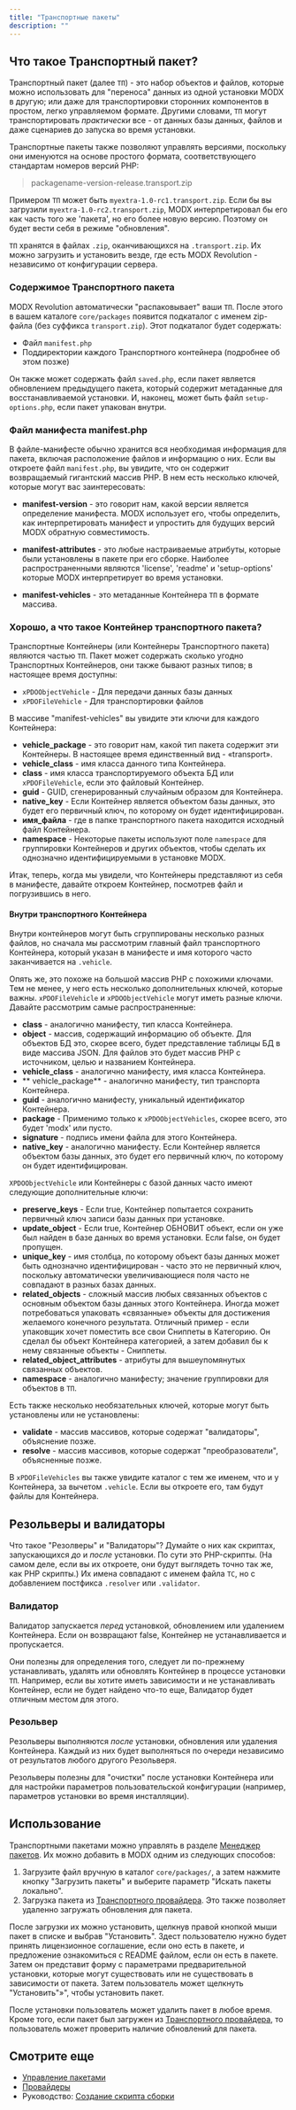 ```yaml
---
title: "Транспортные пакеты"
description: ""
---
```


## Что такое Транспортный пакет?

Транспортный пакет (далее `ТП`) - это набор объектов и файлов, которые можно использовать для "переноса" данных из одной установки MODX в другую; или даже для транспортировки сторонних компонентов в простом, легко управляемом формате. Другими словами, `ТП` могут транспортировать *практически* все - от данных базы данных, файлов и даже сценариев до запуска во время установки.

Транспортные пакеты также позволяют управлять версиями, поскольку они именуются на основе простого формата, соответствующего стандартам номеров версий PHP: 

> packagename-version-release.transport.zip

Примером `ТП` может быть `myextra-1.0-rc1.transport.zip`. Если бы вы загрузили `myextra-1.0-rc2.transport.zip`, MODX интерпретировал бы его как часть того же 'пакета', но его более новую версию. Поэтому он будет вести себя в режиме "обновления".

`ТП` хранятся в файлах `.zip`, оканчивающихся на `.transport.zip`. Их можно загрузить и установить везде, где есть MODX Revolution - независимо от конфигурации сервера. 

### Содержимое Транспортного пакета

MODX Revolution автоматически "распаковывает" ваши `ТП`. После этого в вашем каталоге `core/packages` появится подкаталог с именем zip-файла (без суффикса `transport.zip`). Этот подкаталог будет содержать:

- Файл `manifest.php`
- Поддиректории каждого Транспортного контейнера (подробнее об этом позже)

Он также может содержать файл `saved.php`, если пакет является обновлением предыдущего пакета, который содержит метаданные для восстанавливаемой установки. И, наконец, может быть файл `setup-options.php`, если пакет упакован внутри.

### Файл манифеста manifest.php

В файле-манифесте обычно хранится вся необходимая информация для пакета, включая расположение файлов и информацию о них. Если вы откроете файл `manifest.php`, вы увидите, что он содержит возвращаемый гигантский массив PHP. В нем есть несколько ключей, которые могут вас заинтересовать:

- **manifest-version** - это говорит нам, какой версии является определение манифеста. MODX использует его, чтобы определить, как интерпретировать манифест и упростить для будущих версий MODX обратную совместимость.

- **manifest-attributes** - это любые настраиваемые атрибуты, которые были установлены в пакете при его сборке. Наиболее распространенными являются 'license', 'readme' и 'setup-options' которые MODX интерпретирует во время установки.

- **manifest-vehicles** - это метаданные Контейнера `ТП` в формате массива. 

### Хорошо, а что такое Контейнер транспортного пакета?

Транспортные Контейнеры (или Контейнеры Транспортного пакета) являются частью `ТП`. Пакет может содержать сколько угодно Транспортных Контейнеров, они также бывают разных типов; в настоящее время доступны:

- `xPDOObjectVehicle` - Для передачи данных базы данных
- `xPDOFileVehicle` - Для транспортировки файлов

В массиве "manifest-vehicles" вы увидите эти ключи для каждого Контейнера:

- **vehicle\_package** - это говорит нам, какой тип пакета содержит эти Контейнеры. В настоящее время единственный вид - «transport».
- **vehicle\_class** - имя класса данного типа Контейнера.
- **class** - имя класса транспортируемого объекта БД или `xPDOFileVehicle`, если это файловый Контейнер.
- **guid** - GUID, сгенерированный случайным образом для Контейнера.
- **native\_key** - Если Контейнер является объектом базы данных, это будет его первичный ключ, по которому он будет идентифицирован.
- **имя_файла** - где в папке транспортного пакета находится исходный файл Контейнера.
- **namespace** - Некоторые пакеты используют поле `namespace` для группировки Контейнеров и других объектов, чтобы сделать их однозначно идентифицируемыми в установке MODX.

Итак, теперь, когда мы увидели, что Контейнеры представляют из себя в манифесте, давайте откроем Контейнер, посмотрев файл и погрузившись в него. 

#### Внутри транспортного Контейнера

Внутри контейнеров могут быть сгруппированы несколько разных файлов, но сначала мы рассмотрим главный файл транспортного Контейнера, который указан в манифесте и имя которого часто заканчивается на `.vehicle`.

Опять же, это похоже на большой массив PHP с похожими ключами. Тем не менее, у него есть несколько дополнительных ключей, которые важны. `xPDOFileVehicle` и `xPDOObjectVehicle` могут иметь разные ключи. Давайте рассмотрим самые распространенные:

- **class** - аналогично манифесту, тип класса Контейнера.
- **object** - массив, содержащий информацию об объекте. Для объектов БД это, скорее всего, будет представление таблицы БД в виде массива JSON. Для файлов это будет массив PHP с источником, целью и названием Контейнера.
- **vehicle\_class** - аналогично манифесту, имя класса Контейнера.
- ** vehicle\_package** - аналогично манифесту, тип транспорта Контейнера.
- **guid** - аналогично манифесту, уникальный идентификатор Контейнера.
- **package** - Применимо только к `xPDOObjectVehicles`, скорее всего, это будет 'modx' или пусто.
- **signature** - подпись имени файла для этого Контейнера.
- **native\_key** - аналогично манифесту. Если Контейнер является объектом базы данных, это будет его первичный ключ, по которому он будет идентифицирован.

`XPDOObjectVehicle` или Контейнеры с базой данных часто имеют следующие дополнительные ключи:

- **preserve\_keys** - Если true, Контейнер попытается сохранить первичный ключ записи базы данных при установке.
- **update\_object** - Если true, Контейнер ОБНОВИТ объект, если он уже был найден в базе данных во время установки. Если false, он будет пропущен.
- **unique\_key** - имя столбца, по которому объект базы данных может быть однозначно идентифицирован - часто это не первичный ключ, поскольку автоматически увеличивающиеся поля часто не совпадают в разных базах данных.
- **related\_objects** - сложный массив любых связанных объектов с основным объектом базы данных этого Контейнера. Иногда может потребоваться упаковать «связанные» объекты для достижения желаемого конечного результата. Отличный пример - если упаковщик хочет поместить все свои Сниппеты в Категорию. Он сделал бы объект Контейнера категорией, а затем добавил бы к нему связанные объекты - Сниппеты.
- **related\_object\_attributes** - атрибуты для вышеупомянутых связанных объектов.
- **namespace** - аналогично манифесту; значение группировки для объектов в `ТП`.

Есть также несколько необязательных ключей, которые могут быть установлены или не установлены: 

- **validate** - массив массивов, которые содержат "валидаторы", объяснение позже.
- **resolve** - массив массивов, которые содержат "преобразователи", объясненные позже.

В `xPDOFileVehicles` вы также увидите каталог с тем же именем, что и у Контейнера, за вычетом `.vehicle`. Если вы откроете его, там будут файлы для Контейнера.

## Резольверы и валидаторы

Что такое "Резолверы" и "Валидаторы"? Думайте о них как скриптах, запускающихся *до* и *после* установки. По сути это PHP-скрипты. (На самом деле, если вы их откроете, они будут выглядеть точно так же, как PHP скрипты.) Их имена совпадают с именем файла `ТС`, но с добавлением постфикса `.resolver` или `.validator`.

### Валидатор

Валидатор запускается *перед* установкой, обновлением или удалением Контейнера. Если он возвращают false, Контейнер не устанавливается и пропускается.

Они полезны для определения того, следует ли по-прежнему устанавливать, удалять или обновлять Контейнер в процессе установки `ТП`. Например, если вы хотите иметь зависимости и не устанавливать Контейнер, если не будет найдено что-то еще, Валидатор будет отличным местом для этого.

### Резольвер

Резольверы выполняются *после* установки, обновления или удаления Контейнера. Каждый из них будет выполняться по очереди независимо от результатов любого другого Резольверя.

Резольверы полезны для "очистки" после установки Контейнера или для настройки параметров пользовательской конфигурации (например, параметров установки во время инсталляции).

## Использование

Транспортными пакетами можно управлять в разделе [Менеджер пакетов](building-sites/extras). Их можно добавить в MODX одним из следующих способов:

1. Загрузите файл вручную в каталог `core/packages/`, а затем нажмите кнопку "Загрузить пакеты" и выберите параметр "Искать пакеты локально".
2. Загрузка пакета из [Транспортного провайдера](building-sites/extras/providers). Это также позволяет удаленно загружать обновления для пакета.

После загрузки их можно установить, щелкнув правой кнопкой мыши пакет в списке и выбрав "Установить". Здест пользователю нужно будет принять лицензионное соглашение, если оно есть в пакете, и предложение ознакомиться с README файлом, если он есть в пакете. Затем он представит форму с параметрами предварительной установки, которые могут существовать или не существовать в зависимости от пакета. Затем пользователь может щелкнуть "Установить"»", чтобы установить пакет.

После установки пользователь может удалить пакет в любое время. Кроме того, если пакет был загружен из [Транспортного провайдера](building-sites/extras/providers), то пользователь может проверить наличие обновлений для пакета. 

## Смотрите еще

- [Управление пакетами](building-sites/extras)
- [Провайдеры](building-sites/extras/providers)
- Руководство: [Создание скрипта сборки](extending-modx/transport-packages/build-script)
